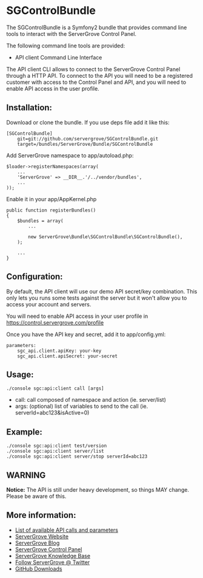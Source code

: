 # SGControlBundle

The SGControlBundle is a Symfony2 bundle that provides command line tools to interact with the ServerGrove Control Panel.

The following command line tools are provided:

* API client Command Line Interface

The API client CLI allows to connect to the ServerGrove Control Panel through a HTTP API. To connect to the API you will
need to be a registered customer with access to the Control Panel and API, and you will need to enable API access in the
user profile.

## Installation:

Download or clone the bundle. If you use deps file add it like this:

	[SGControlBundle]
		git=git://github.com/servergrove/SGControlBundle.git
		target=/bundles/ServerGrove/Bundle/SGControlBundle

Add ServerGrove namespace to app/autoload.php:

	$loader->registerNamespaces(array(
		...
		'ServerGrove' => __DIR__.'/../vendor/bundles',
		...
	));


Enable it in your app/AppKernel.php

	public function registerBundles()
	{
		$bundles = array(
			...

			new ServerGrove\Bundle\SGControlBundle\SGControlBundle(),
		);

		...
	}


## Configuration:

By default, the API client will use our demo API secret/key combination. This only lets you runs some tests against the
server but it won't allow you to access your account and servers.

You will need to enable API access in your user profile in https://control.servergrove.com/profile

Once you have the API key and secret, add it to app/config.yml:

	parameters:
		sgc_api.client.apiKey: your-key
		sgc_api.client.apiSecret: your-secret


## Usage:

	./console sgc:api:client call [args]

* call: call composed of namespace and action (ie. server/list)
* args: (optional) list of variables to send to the call (ie. serverId=abc123&isActive=0)

## Example:

	./console sgc:api:client test/version
	./console sgc:api:client server/list
	./console sgc:api:client server/stop serverId=abc123

## WARNING

**Notice:** The API is still under heavy development, so things MAY change. Please be aware of this.

## More information:

* [List of available API calls and parameters](https://control.servergrove.com/docs/api)
* [ServerGrove Website](http://www.servergrove.com/)
* [ServerGrove Blog](http://blog.servergrove.com/)
* [ServerGrove Control Panel](https://control.servergrove.com/)
* [ServerGrove Knowledge Base](https://secure.servergrove.com/clients)
* [Follow ServerGrove @ Twitter](http://twitter.com/servergrove)
* [GitHub Downloads](http://github.com/servergrove)